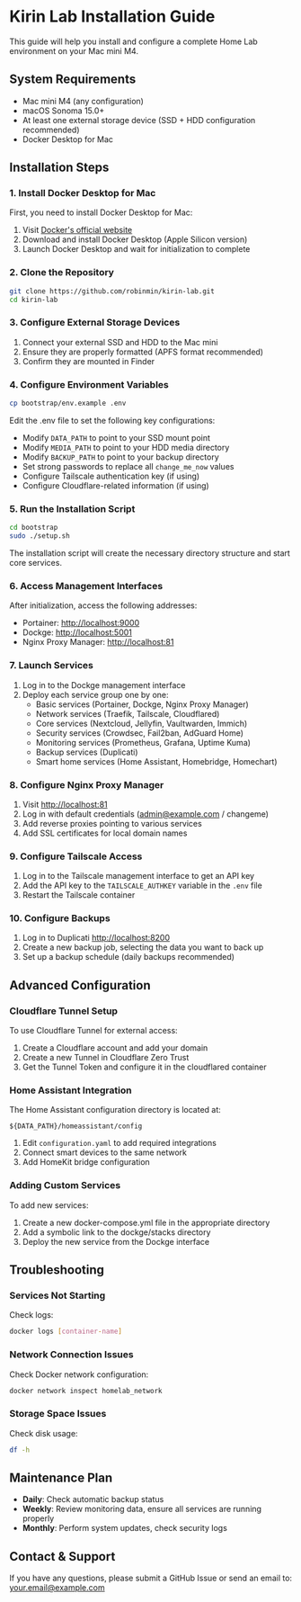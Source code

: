 # Kirin Lab Installation Guide

This guide will help you install and configure a complete Home Lab environment on your Mac mini M4.

## System Requirements

- Mac mini M4 (any configuration)
- macOS Sonoma 15.0+
- At least one external storage device (SSD + HDD configuration recommended)
- Docker Desktop for Mac

## Installation Steps

### 1. Install Docker Desktop for Mac

First, you need to install Docker Desktop for Mac:

1. Visit [Docker's official website](https://www.docker.com/products/docker-desktop/)
2. Download and install Docker Desktop (Apple Silicon version)
3. Launch Docker Desktop and wait for initialization to complete

### 2. Clone the Repository

```bash
git clone https://github.com/robinmin/kirin-lab.git
cd kirin-lab
```

### 3. Configure External Storage Devices

1. Connect your external SSD and HDD to the Mac mini
2. Ensure they are properly formatted (APFS format recommended)
3. Confirm they are mounted in Finder

### 4. Configure Environment Variables

```bash
cp bootstrap/env.example .env
```

Edit the .env file to set the following key configurations:

- Modify `DATA_PATH` to point to your SSD mount point
- Modify `MEDIA_PATH` to point to your HDD media directory
- Modify `BACKUP_PATH` to point to your backup directory
- Set strong passwords to replace all `change_me_now` values
- Configure Tailscale authentication key (if using)
- Configure Cloudflare-related information (if using)

### 5. Run the Installation Script

```bash
cd bootstrap
sudo ./setup.sh
```

The installation script will create the necessary directory structure and start core services.

### 6. Access Management Interfaces

After initialization, access the following addresses:

- Portainer: [http://localhost:9000](http://localhost:9000)
- Dockge: [http://localhost:5001](http://localhost:5001)
- Nginx Proxy Manager: [http://localhost:81](http://localhost:81)

### 7. Launch Services

1. Log in to the Dockge management interface
2. Deploy each service group one by one:
   - Basic services (Portainer, Dockge, Nginx Proxy Manager)
   - Network services (Traefik, Tailscale, Cloudflared)
   - Core services (Nextcloud, Jellyfin, Vaultwarden, Immich)
   - Security services (Crowdsec, Fail2ban, AdGuard Home)
   - Monitoring services (Prometheus, Grafana, Uptime Kuma)
   - Backup services (Duplicati)
   - Smart home services (Home Assistant, Homebridge, Homechart)

### 8. Configure Nginx Proxy Manager

1. Visit [http://localhost:81](http://localhost:81)
2. Log in with default credentials (admin@example.com / changeme)
3. Add reverse proxies pointing to various services
4. Add SSL certificates for local domain names

### 9. Configure Tailscale Access

1. Log in to the Tailscale management interface to get an API key
2. Add the API key to the `TAILSCALE_AUTHKEY` variable in the `.env` file
3. Restart the Tailscale container

### 10. Configure Backups

1. Log in to Duplicati [http://localhost:8200](http://localhost:8200)
2. Create a new backup job, selecting the data you want to back up
3. Set up a backup schedule (daily backups recommended)

## Advanced Configuration

### Cloudflare Tunnel Setup

To use Cloudflare Tunnel for external access:

1. Create a Cloudflare account and add your domain
2. Create a new Tunnel in Cloudflare Zero Trust
3. Get the Tunnel Token and configure it in the cloudflared container

### Home Assistant Integration

The Home Assistant configuration directory is located at:

```
${DATA_PATH}/homeassistant/config
```

1. Edit `configuration.yaml` to add required integrations
2. Connect smart devices to the same network
3. Add HomeKit bridge configuration

### Adding Custom Services

To add new services:

1. Create a new docker-compose.yml file in the appropriate directory
2. Add a symbolic link to the dockge/stacks directory
3. Deploy the new service from the Dockge interface

## Troubleshooting

### Services Not Starting

Check logs:

```bash
docker logs [container-name]
```

### Network Connection Issues

Check Docker network configuration:

```bash
docker network inspect homelab_network
```

### Storage Space Issues

Check disk usage:

```bash
df -h
```

## Maintenance Plan

- **Daily**: Check automatic backup status
- **Weekly**: Review monitoring data, ensure all services are running properly
- **Monthly**: Perform system updates, check security logs

## Contact & Support

If you have any questions, please submit a GitHub Issue or send an email to: your.email@example.com
